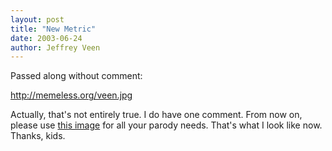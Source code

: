 ```yaml
--- 
layout: post
title: "New Metric"
date: 2003-06-24
author: Jeffrey Veen
---
```

Passed along without comment:

<a href="http://memeless.org/veen.jpg">http://memeless.org/veen.jpg</a>

Actually, that's not entirely true. I do have one comment. From now on, please use <a href="http://adaptivepath.com/images/team/headshot_veen.jpg">this image</a> for all your parody needs. That's what I look like now. Thanks, kids.
&#8203;